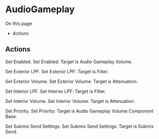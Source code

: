 # AudioGameplay

On this page 

  * Actions





## Actions

Set Enabled. Set Enabled: Target is Audio Gameplay Volume.

Set Exterior LPF. Set Exterior LPF: Target is Filter.

Set Exterior Volume. Set Exterior Volume: Target is Attenuation.

Set Interior LPF. Set Interior LPF: Target is Filter.

Set Interior Volume. Set Interior Volume: Target is Attenuation.

Set Priority. Set Priority: Target is Audio Gameplay Volume Component Base.

Set Submix Send Settings. Set Submix Send Settings: Target is Submix Send.

